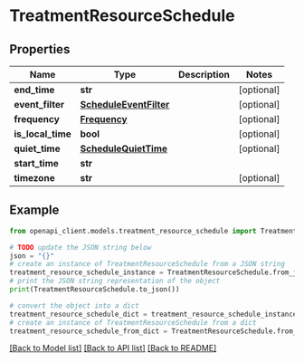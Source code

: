 # TreatmentResourceSchedule


## Properties

Name | Type | Description | Notes
------------ | ------------- | ------------- | -------------
**end_time** | **str** |  | [optional] 
**event_filter** | [**ScheduleEventFilter**](ScheduleEventFilter.md) |  | [optional] 
**frequency** | [**Frequency**](Frequency.md) |  | [optional] 
**is_local_time** | **bool** |  | [optional] 
**quiet_time** | [**ScheduleQuietTime**](ScheduleQuietTime.md) |  | [optional] 
**start_time** | **str** |  | 
**timezone** | **str** |  | [optional] 

## Example

```python
from openapi_client.models.treatment_resource_schedule import TreatmentResourceSchedule

# TODO update the JSON string below
json = "{}"
# create an instance of TreatmentResourceSchedule from a JSON string
treatment_resource_schedule_instance = TreatmentResourceSchedule.from_json(json)
# print the JSON string representation of the object
print(TreatmentResourceSchedule.to_json())

# convert the object into a dict
treatment_resource_schedule_dict = treatment_resource_schedule_instance.to_dict()
# create an instance of TreatmentResourceSchedule from a dict
treatment_resource_schedule_from_dict = TreatmentResourceSchedule.from_dict(treatment_resource_schedule_dict)
```
[[Back to Model list]](../README.md#documentation-for-models) [[Back to API list]](../README.md#documentation-for-api-endpoints) [[Back to README]](../README.md)


